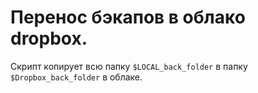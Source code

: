# Перенос бэкапов в облако **dropbox**.

Скрипт копирует всю папку ```$LOCAL_back_folder``` в папку ```$Dropbox_back_folder``` в облаке.